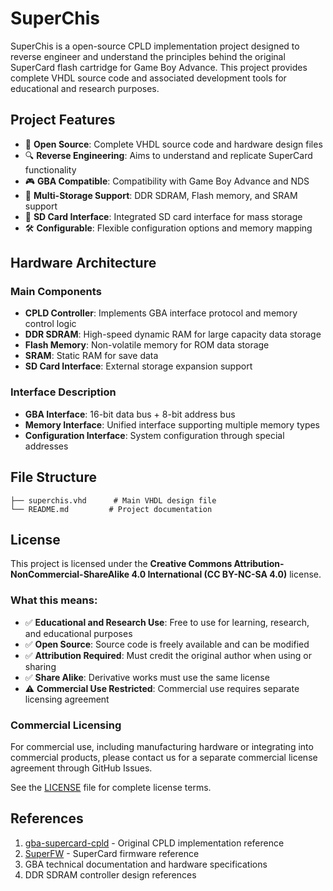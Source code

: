 # SuperChis

SuperChis is a open-source CPLD implementation project designed to reverse engineer and understand the principles behind the original SuperCard flash cartridge for Game Boy Advance. This project provides complete VHDL source code and associated development tools for educational and research purposes.

## Project Features

- 🔧 **Open Source**: Complete VHDL source code and hardware design files
- 🔍 **Reverse Engineering**: Aims to understand and replicate SuperCard functionality
- 🎮 **GBA Compatible**: Compatibility with Game Boy Advance and NDS
- 💾 **Multi-Storage Support**: DDR SDRAM, Flash memory, and SRAM support
- 💾 **SD Card Interface**: Integrated SD card interface for mass storage
- 🛠️ **Configurable**: Flexible configuration options and memory mapping

## Hardware Architecture

### Main Components
- **CPLD Controller**: Implements GBA interface protocol and memory control logic
- **DDR SDRAM**: High-speed dynamic RAM for large capacity data storage
- **Flash Memory**: Non-volatile memory for ROM data storage
- **SRAM**: Static RAM for save data
- **SD Card Interface**: External storage expansion support

### Interface Description
- **GBA Interface**: 16-bit data bus + 8-bit address bus
- **Memory Interface**: Unified interface supporting multiple memory types
- **Configuration Interface**: System configuration through special addresses

## File Structure

```
├── superchis.vhd      # Main VHDL design file
└── README.md         # Project documentation
```

## License

This project is licensed under the **Creative Commons Attribution-NonCommercial-ShareAlike 4.0 International (CC BY-NC-SA 4.0)** license.

### What this means:

- ✅ **Educational and Research Use**: Free to use for learning, research, and educational purposes
- ✅ **Open Source**: Source code is freely available and can be modified
- ✅ **Attribution Required**: Must credit the original author when using or sharing
- ✅ **Share Alike**: Derivative works must use the same license
- ⚠️ **Commercial Use Restricted**: Commercial use requires separate licensing agreement

### Commercial Licensing

For commercial use, including manufacturing hardware or integrating into commercial products, please contact us for a separate commercial license agreement through GitHub Issues.

See the [LICENSE](LICENSE) file for complete license terms.

## References

1. [gba-supercard-cpld](https://github.com/davidgfnet/gba-supercard-cpld) - Original CPLD implementation reference
2. [SuperFW](https://github.com/davidgfnet/superfw) - SuperCard firmware reference
3. GBA technical documentation and hardware specifications
4. DDR SDRAM controller design references
